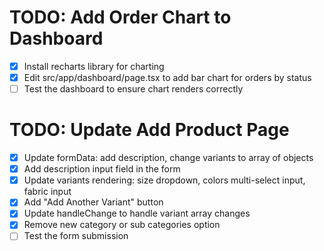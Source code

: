 # TODO: Add Order Chart to Dashboard

- [x] Install recharts library for charting
- [x] Edit src/app/dashboard/page.tsx to add bar chart for orders by status
- [ ] Test the dashboard to ensure chart renders correctly

# TODO: Update Add Product Page

- [x] Update formData: add description, change variants to array of objects
- [x] Add description input field in the form
- [x] Update variants rendering: size dropdown, colors multi-select input, fabric input
- [x] Add "Add Another Variant" button
- [x] Update handleChange to handle variant array changes
- [x] Remove new category or sub categories option
- [ ] Test the form submission
